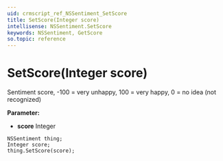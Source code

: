 ```yaml
---
uid: crmscript_ref_NSSentiment_SetScore
title: SetScore(Integer score)
intellisense: NSSentiment.SetScore
keywords: NSSentiment, GetScore
so.topic: reference
---
```


# SetScore(Integer score)

Sentiment score, -100 = very unhappy, 100 = very happy, 0 = no idea (not recognized)

**Parameter:** 
* **score** Integer

```crmscript
NSSentiment thing;
Integer score;
thing.SetScore(score);
```

